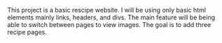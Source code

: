 This project is a basic rescipe website. I will be using only basic html elements mainly links, headers, and divs. The main feature will be being able to switch between pages to view images. The goal is to add three recipe pages.
